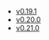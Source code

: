 - [v0.19.1](/tf-ibm-docs/v0.19.1)
- [v0.20.0](/tf-ibm-docs/v0.20.0)
- [v0.21.0](/tf-ibm-docs/v0.21.0)
